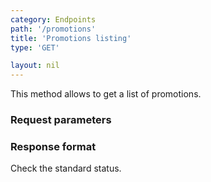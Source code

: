 ```yaml
---
category: Endpoints
path: '/promotions'
title: 'Promotions listing'
type: 'GET'

layout: nil
---
```


This method allows to get a list of promotions.

### Request parameters

### Response format

Check the standard status.
